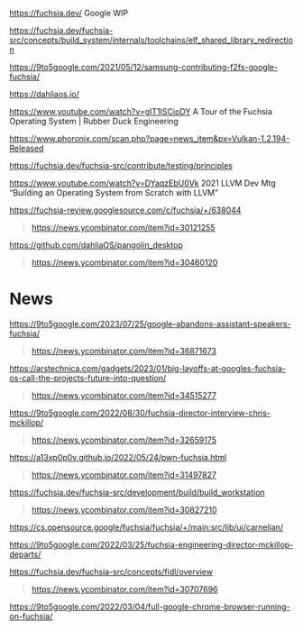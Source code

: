 https://fuchsia.dev/ Google WIP

https://fuchsia.dev/fuchsia-src/concepts/build_system/internals/toolchains/elf_shared_library_redirection

https://9to5google.com/2021/05/12/samsung-contributing-f2fs-google-fuchsia/

https://dahliaos.io/

https://www.youtube.com/watch?v=gIT1ISCioDY A Tour of the Fuchsia Operating System | Rubber Duck Engineering

https://www.phoronix.com/scan.php?page=news_item&px=Vulkan-1.2.194-Released

https://fuchsia.dev/fuchsia-src/contribute/testing/principles

https://www.youtube.com/watch?v=DYaqzEbU0Vk 2021 LLVM Dev Mtg “Building an Operating System from Scratch with LLVM”

https://fuchsia-review.googlesource.com/c/fuchsia/+/638044
> https://news.ycombinator.com/item?id=30121255

https://github.com/dahliaOS/pangolin_desktop
> https://news.ycombinator.com/item?id=30460120

# News
https://9to5google.com/2023/07/25/google-abandons-assistant-speakers-fuchsia/
> https://news.ycombinator.com/item?id=36871673

https://arstechnica.com/gadgets/2023/01/big-layoffs-at-googles-fuchsia-os-call-the-projects-future-into-question/
> https://news.ycombinator.com/item?id=34515277

https://9to5google.com/2022/08/30/fuchsia-director-interview-chris-mckillop/
> https://news.ycombinator.com/item?id=32659175

https://a13xp0p0v.github.io/2022/05/24/pwn-fuchsia.html
> https://news.ycombinator.com/item?id=31497827

https://fuchsia.dev/fuchsia-src/development/build/build_workstation
> https://news.ycombinator.com/item?id=30827210

https://cs.opensource.google/fuchsia/fuchsia/+/main:src/lib/ui/carnelian/

https://9to5google.com/2022/03/25/fuchsia-engineering-director-mckillop-departs/

https://fuchsia.dev/fuchsia-src/concepts/fidl/overview
> https://news.ycombinator.com/item?id=30707696

https://9to5google.com/2022/03/04/full-google-chrome-browser-running-on-fuchsia/